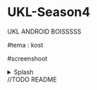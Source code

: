 # UKL-Season4
UKL ANDROID BOISSSSS

#tema : kost

#screenshoot

<details>
  <summary>Splash</summary>
  
[Splash](link)

</details>
//TODO README

